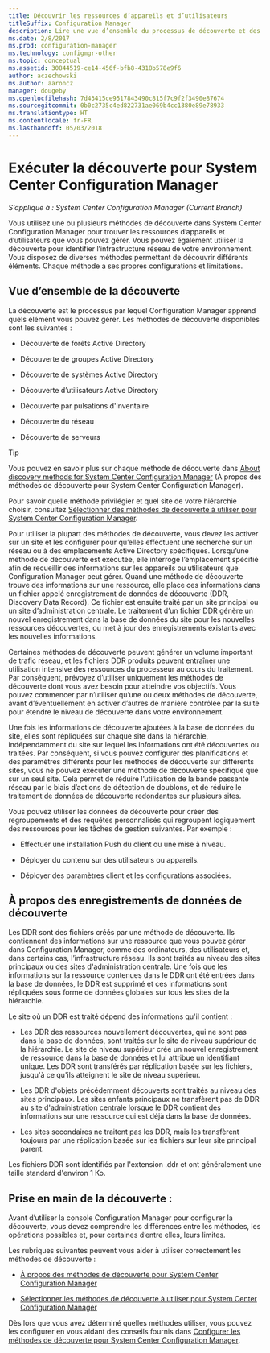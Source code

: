 ```yaml
---
title: Découvrir les ressources d’appareils et d’utilisateurs
titleSuffix: Configuration Manager
description: Lire une vue d’ensemble du processus de découverte et des enregistrements de données de découverte.
ms.date: 2/8/2017
ms.prod: configuration-manager
ms.technology: configmgr-other
ms.topic: conceptual
ms.assetid: 30844519-ce14-456f-bfb8-4318b578e9f6
author: aczechowski
ms.author: aaroncz
manager: dougeby
ms.openlocfilehash: 7d43415ce9517843490c815f7c9f2f3490e87674
ms.sourcegitcommit: 0b0c2735c4ed822731ae069b4cc1380e89e78933
ms.translationtype: HT
ms.contentlocale: fr-FR
ms.lasthandoff: 05/03/2018
---
```

# <a name="run-discovery-for-system-center-configuration-manager"></a>Exécuter la découverte pour System Center Configuration Manager

*S’applique à : System Center Configuration Manager (Current Branch)*

Vous utilisez une ou plusieurs méthodes de découverte dans System Center Configuration Manager pour trouver les ressources d’appareils et d’utilisateurs que vous pouvez gérer. Vous pouvez également utiliser la découverte pour identifier l’infrastructure réseau de votre environnement. Vous disposez de diverses méthodes permettant de découvrir différents éléments. Chaque méthode a ses propres configurations et limitations.  

## <a name="overview-of-discovery"></a>Vue d’ensemble de la découverte  
 La découverte est le processus par lequel Configuration Manager apprend quels élément vous pouvez gérer. Les méthodes de découverte disponibles sont les suivantes :  

-   Découverte de forêts Active Directory  

-   Découverte de groupes Active Directory  

-   Découverte de systèmes Active Directory  

-   Découverte d’utilisateurs Active Directory  

-   Découverte par pulsations d'inventaire  

-   Découverte du réseau  

-   Découverte de serveurs  

> [!TIP]  
>  Vous pouvez en savoir plus sur chaque méthode de découverte dans [About discovery methods for System Center Configuration Manager](../../../../core/servers/deploy/configure/about-discovery-methods.md) (À propos des méthodes de découverte pour System Center Configuration Manager).  
>   
>  Pour savoir quelle méthode privilégier et quel site de votre hiérarchie choisir, consultez [Sélectionner des méthodes de découverte à utiliser pour System Center Configuration Manager](../../../../core/servers/deploy/configure/select-discovery-methods-to-use.md).  

 Pour utiliser la plupart des méthodes de découverte, vous devez les activer sur un site et les configurer pour qu’elles effectuent une recherche sur un réseau ou à des emplacements Active Directory spécifiques. Lorsqu’une méthode de découverte est exécutée, elle interroge l’emplacement spécifié afin de recueillir des informations sur les appareils ou utilisateurs que Configuration Manager peut gérer. Quand une méthode de découverte trouve des informations sur une ressource, elle place ces informations dans un fichier appelé enregistrement de données de découverte (DDR, Discovery Data Record). Ce fichier est ensuite traité par un site principal ou un site d’administration centrale. Le traitement d’un fichier DDR génère un nouvel enregistrement dans la base de données du site pour les nouvelles ressources découvertes, ou met à jour des enregistrements existants avec les nouvelles informations.  

 Certaines méthodes de découverte peuvent générer un volume important de trafic réseau, et les fichiers DDR produits peuvent entraîner une utilisation intensive des ressources du processeur au cours du traitement. Par conséquent, prévoyez d’utiliser uniquement les méthodes de découverte dont vous avez besoin pour atteindre vos objectifs. Vous pouvez commencer par n’utiliser qu’une ou deux méthodes de découverte, avant d’éventuellement en activer d’autres de manière contrôlée par la suite pour étendre le niveau de découverte dans votre environnement.  

 Une fois les informations de découverte ajoutées à la base de données du site, elles sont répliquées sur chaque site dans la hiérarchie, indépendamment du site sur lequel les informations ont été découvertes ou traitées. Par conséquent, si vous pouvez configurer des planifications et des paramètres différents pour les méthodes de découverte sur différents sites, vous ne pouvez exécuter une méthode de découverte spécifique que sur un seul site. Cela permet de réduire l’utilisation de la bande passante réseau par le biais d’actions de détection de doublons, et de réduire le traitement de données de découverte redondantes sur plusieurs sites.  

 Vous pouvez utiliser les données de découverte pour créer des regroupements et des requêtes personnalisés qui regroupent logiquement des ressources pour les tâches de gestion suivantes. Par exemple :  

-   Effectuer une installation Push du client ou une mise à niveau.  

-   Déployer du contenu sur des utilisateurs ou appareils.  

-   Déployer des paramètres client et les configurations associées.

##  <a name="BKMK_DDRs"></a> À propos des enregistrements de données de découverte  
 Les DDR sont des fichiers créés par une méthode de découverte. Ils contiennent des informations sur une ressource que vous pouvez gérer dans Configuration Manager, comme des ordinateurs, des utilisateurs et, dans certains cas, l’infrastructure réseau. Ils sont traités au niveau des sites principaux ou des sites d'administration centrale. Une fois que les informations sur la ressource contenues dans le DDR ont été entrées dans la base de données, le DDR est supprimé et ces informations sont répliquées sous forme de données globales sur tous les sites de la hiérarchie.  

 Le site où un DDR est traité dépend des informations qu'il contient :  

-   Les DDR des ressources nouvellement découvertes, qui ne sont pas dans la base de données, sont traités sur le site de niveau supérieur de la hiérarchie. Le site de niveau supérieur crée un nouvel enregistrement de ressource dans la base de données et lui attribue un identifiant unique. Les DDR sont transférés par réplication basée sur les fichiers, jusqu'à ce qu'ils atteignent le site de niveau supérieur.  

-   Les DDR d'objets précédemment découverts sont traités au niveau des sites principaux. Les sites enfants principaux ne transfèrent pas de DDR au site d'administration centrale lorsque le DDR contient des informations sur une ressource qui est déjà dans la base de données.  

-   Les sites secondaires ne traitent pas les DDR, mais les transfèrent toujours par une réplication basée sur les fichiers sur leur site principal parent.  

Les fichiers DDR sont identifiés par l'extension .ddr et ont généralement une taille standard d'environ 1 Ko.  

## <a name="get-started-with-discovery"></a>Prise en main de la découverte :  
 Avant d’utiliser la console Configuration Manager pour configurer la découverte, vous devez comprendre les différences entre les méthodes, les opérations possibles et, pour certaines d’entre elles, leurs limites.  

Les rubriques suivantes peuvent vous aider à utiliser correctement les méthodes de découverte :  

-   [À propos des méthodes de découverte pour System Center Configuration Manager](../../../../core/servers/deploy/configure/about-discovery-methods.md)  

-   [Sélectionner les méthodes de découverte à utiliser pour System Center Configuration Manager](../../../../core/servers/deploy/configure/select-discovery-methods-to-use.md)  

Dès lors que vous avez déterminé quelles méthodes utiliser, vous pouvez les configurer en vous aidant des conseils fournis dans [Configurer les méthodes de découverte pour System Center Configuration Manager](../../../../core/servers/deploy/configure/configure-discovery-methods.md).  
